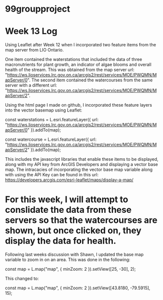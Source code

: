 # 99groupproject

# Week 13 Log

 Using Leaflet after Week 12 when I incorporated two feature items from the map server from LIO Ontario.

One item contained the waterstations that included the data of three macronutrients for plant growth, an indicator of algae blooms and overall health of the stream.
This was obtained from the map server url: "https://ws.lioservices.lrc.gov.on.ca/arcgis2/rest/services/MOE/PWQMN/MapServer/0".
The second item contained the watercourses from the same server with a different url: "https://ws.lioservices.lrc.gov.on.ca/arcgis2/rest/services/MOE/PWQMN/MapServer/2".

Using the html page I made on github, I incorporated these feature layers into the vector basemap using Leaflet:

const waterstations = L.esri.featureLayer({
        url: "https://ws.lioservices.lrc.gov.on.ca/arcgis2/rest/services/MOE/PWQMN/MapServer/0"
      }).addTo(map); 

const watercourse = L.esri.featureLayer({
        url: "https://ws.lioservices.lrc.gov.on.ca/arcgis2/rest/services/MOE/PWQMN/MapServer/2"
      }).addTo(map);

This includes the javascript libraries that enable these items to be displayed, along with my API key from ArcGIS Developers and displaying a vector base map.
The intracacies of incorporating the vector base map variable along with using the API Key can be found in this url: https://developers.arcgis.com/esri-leaflet/maps/display-a-map/

# For this week, I will attempt to conslidate the data from these servers so that the watercourses are shown, but once clicked on, they display the data for health.

Following last weeks discussion with Shawn, I updated the base map variable to zoom in on an area. This was done in the following:

const map = L.map("map", {
        minZoom: 2
      }).setView([25, -30], 2);

This changed to:

const map = L.map("map", {
        minZoom: 2
      }).setView([43.8180, -79.5915], 15);
